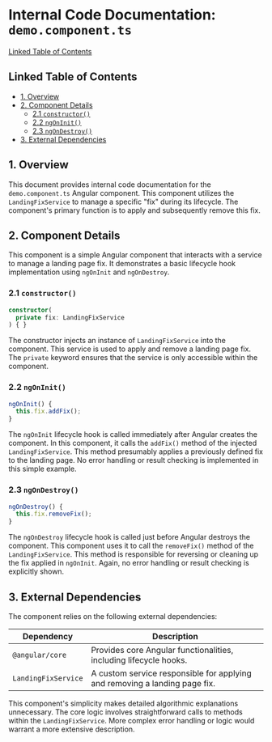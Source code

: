 # Internal Code Documentation: `demo.component.ts`

[Linked Table of Contents](#linked-table-of-contents)


## Linked Table of Contents

* [1. Overview](#1-overview)
* [2. Component Details](#2-component-details)
    * [2.1 `constructor()`](#21-constructor)
    * [2.2 `ngOnInit()`](#22-ngoninit)
    * [2.3 `ngOnDestroy()`](#23-ngondestroy)
* [3. External Dependencies](#3-external-dependencies)


## 1. Overview

This document provides internal code documentation for the `demo.component.ts` Angular component. This component utilizes the `LandingFixService` to manage a specific "fix" during its lifecycle.  The component's primary function is to apply and subsequently remove this fix.

## 2. Component Details

This component is a simple Angular component that interacts with a service to manage a landing page fix. It demonstrates a basic lifecycle hook implementation using `ngOnInit` and `ngOnDestroy`.


### 2.1 `constructor()`

```typescript
constructor(
  private fix: LandingFixService
) { }
```

The constructor injects an instance of `LandingFixService` into the component.  This service is used to apply and remove a landing page fix. The `private` keyword ensures that the service is only accessible within the component.


### 2.2 `ngOnInit()`

```typescript
ngOnInit() {
  this.fix.addFix();
}
```

The `ngOnInit` lifecycle hook is called immediately after Angular creates the component.  In this component, it calls the `addFix()` method of the injected `LandingFixService`. This method presumably applies a previously defined fix to the landing page.  No error handling or result checking is implemented in this simple example.


### 2.3 `ngOnDestroy()`

```typescript
ngOnDestroy() {
  this.fix.removeFix();
}
```

The `ngOnDestroy` lifecycle hook is called just before Angular destroys the component.  This component uses it to call the `removeFix()` method of the `LandingFixService`. This method is responsible for reversing or cleaning up the fix applied in `ngOnInit`.  Again, no error handling or result checking is explicitly shown.


## 3. External Dependencies

The component relies on the following external dependencies:

| Dependency          | Description                                                              |
|----------------------|--------------------------------------------------------------------------|
| `@angular/core`     | Provides core Angular functionalities, including lifecycle hooks.          |
| `LandingFixService` | A custom service responsible for applying and removing a landing page fix. |


This component's simplicity makes detailed algorithmic explanations unnecessary. The core logic involves straightforward calls to methods within the `LandingFixService`.  More complex error handling or logic would warrant a more extensive description.

